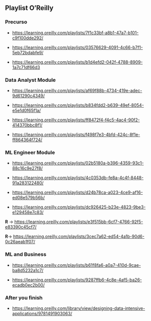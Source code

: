 ## Playlist O’Reilly

### Precurso

- https://learning.oreilly.com/playlists/7f1c33bf-a8b1-47a7-b101-c9f100dde292/

- https://learning.oreilly.com/playlists/03576629-4091-4c66-b7f1-5eb72bdabfe9/

- https://learning.oreilly.com/playlists/b1d4efd2-042f-4788-8909-1a7c71df66d3

### Data Analyst Module

- https://learning.oreilly.com/playlists/af69f88b-4734-419e-adec-9d61290c4349/

- https://learning.oreilly.com/playlists/b834fdd2-b639-49ef-8054-e5e1d0f65f1a/

- https://learning.oreilly.com/playlists/ff8472f4-f4c5-4ac4-90f2-414370bbc8f1/

- https://learning.oreilly.com/playlists/f498f7e3-4bfd-424c-8f1e-ff864364f724/


### ML Engineer Module

- https://learning.oreilly.com/playlists/02b5180a-b396-4359-93c1-88c16c9e27f8/

- https://learning.oreilly.com/playlists/4c0353db-fe8a-4c4f-8448-91a283122480/

- https://learning.oreilly.com/playlists/d24b78ca-a023-4ce9-af16-ed08e579b56b/

- https://learning.oreilly.com/playlists/dc926425-b23e-4823-9be3-e129458e7c83/

**R** ->  https://learning.oreilly.com/playlists/e3f515bb-6cf7-4766-92f5-e83390c45cf7/

**R**-> https://learning.oreilly.com/playlists/3cec7a62-ed54-4a1b-90d6-0c26aeab1f07/


### ML and Business

- https://learning.oreilly.com/playlists/b61f8fa6-a0a7-410d-9cae-ba8d5232a1c7/

- https://learning.oreilly.com/playlists/9287ffb6-4c8e-4af5-ba26-ecadb0ec2b00/


### After you finish

- https://learning.oreilly.com/library/view/designing-data-intensive-applications/9781491903063/
